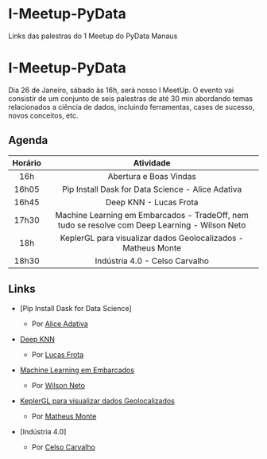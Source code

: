 # I-Meetup-PyData
Links das palestras do 1 Meetup do PyData Manaus

# I-Meetup-PyData
Dia 26 de Janeiro, sábado às 16h, será nosso I MeetUp. O evento vai consistir de um conjunto de seis palestras de até 30 min abordando temas relacionados a ciência de dados, incluindo ferramentas, cases de sucesso, novos conceitos, etc.

## Agenda

| Horário |                                            Atividade                                           |
|:-------:|:----------------------------------------------------------------------------------------------:|
|   16h   | Abertura e Boas Vindas                                                                         |
|  16h05  | Pip Install Dask for Data Science - Alice Adativa                                              |
|  16h45  | Deep KNN - Lucas Frota                                                                         |
|  17h30  | Machine Learning em Embarcados - TradeOff, nem tudo se resolve com Deep Learning - Wilson Neto |
|   18h   | KeplerGL para visualizar dados Geolocalizados - Matheus Monte                                  |
|  18h30  | Indústria 4.0 - Celso Carvalho                                                                 |

## Links

* [Pip Install Dask for Data Science]
  - Por [Alice Adativa](https://www.linkedin.com/in/alice-adativa/)
  
* [Deep KNN](Deep_Knn.pdf)
  - Por [Lucas Frota](https://www.linkedin.com/in/lucas-frota/)
  
* [Machine Learning em Embarcados](https://docs.google.com/presentation/d/1xgyvfgWD2kVmdAxsJ407GWGDq7dfa45zvxKlyiR9L8I/edit#slide=id.p)
  - Por [Wilson Neto](https://www.linkedin.com/in/netoolii/)
  
* [KeplerGL para visualizar dados Geolocalizados](Geo_Data_Visualization_using_Kepler.gl.pdf)
  - Por [Matheus Monte](https://www.linkedin.com/in/matheus-monte/)
  
* [Indústria 4.0]
  - Por [Celso Carvalho](https://www.linkedin.com/in/celso-carvalho-52181798/)
